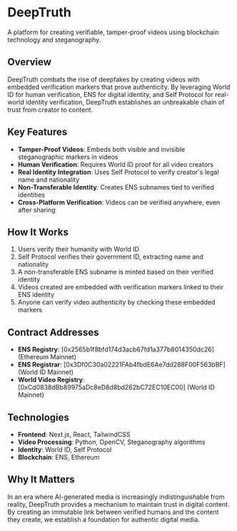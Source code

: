 # DeepTruth

A platform for creating verifiable, tamper-proof videos using blockchain technology and steganography.

## Overview

DeepTruth combats the rise of deepfakes by creating videos with embedded verification markers that prove authenticity. By leveraging World ID for human verification, ENS for digital identity, and Self Protocol for real-world identity verification, DeepTruth establishes an unbreakable chain of trust from creator to content.

## Key Features

- **Tamper-Proof Videos**: Embeds both visible and invisible steganographic markers in videos
- **Human Verification**: Requires World ID proof for all video creators
- **Real Identity Integration**: Uses Self Protocol to verify creator's legal name and nationality
- **Non-Transferable Identity**: Creates ENS subnames tied to verified identities
- **Cross-Platform Verification**: Videos can be verified anywhere, even after sharing

## How It Works

1. Users verify their humanity with World ID
2. Self Protocol verifies their government ID, extracting name and nationality
3. A non-transferable ENS subname is minted based on their verified identity
4. Videos created are embedded with verification markers linked to their ENS identity
5. Anyone can verify video authenticity by checking these embedded markers

## Contract Addresses

- **ENS Registry**: [0x2565b1f8bfd174d3acb67fd1a377b8014350dc26](Ethereum Mainnet)
- **ENS Registrar**: [0x3Df0C30a02221FAb4fbdE6Ae7dd288F00F563bBF] (World ID Mainnet)
- **World Video Registry**: [0xCd0838dBb89975aDc8eD8d8bd262bC72EC10EC00] (World ID Mainnet)

## Technologies

- **Frontend**: Next.js, React, TailwindCSS
- **Video Processing**: Python, OpenCV, Steganography algorithms
- **Identity**: World ID, Self Protocol
- **Blockchain**: ENS, Ethereum

## Why It Matters

In an era where AI-generated media is increasingly indistinguishable from reality, DeepTruth provides a mechanism to maintain trust in digital content. By creating an immutable link between verified humans and the content they create, we establish a foundation for authentic digital media.
